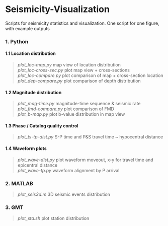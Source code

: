 # Seismicity-Visualization
Scripts for seismicity statistics and visualization. One script for one figure, with example outputs <br>

### 1. Python
#### 1.1 Location distribution
>*plot_loc-map.py*  map view of location distribution <br>
>*plot_loc-cross-sec.py*  plot map view + cross-sections <br>
>*plot_loc-compare.py*  plot comparison of map + cross-section location <br>
>*plot_dep-compare.py*  plot comparison of depth distribution <br>

#### 1.2 Magnitude distribution 
>*plot_mag-time.py*  magnitude-time sequence & seismic rate <br>
>*plot_fmd-compare.py*  plot comparison of FMD <br>
>*plot_b-map.py*  plot b-value distribution in map view <br>

#### 1.3 Phase / Catalog quality control
>*plot_ts-tp-dist.py*  S-P time and P&S travel time ~ hypocentral distance <br>

#### 1.4 Waveform plots 
>*plot_wave-dist.py*  plot waveform moveout, x-y for travel time and epicentral distance <br>
>*plot_wave-tp.py*  waveform alignment by P arrival <br>

### 2. MATLAB 
>*plot_seis3d.m*  3D seismic events distribution <br>

### 3. GMT 
>*plot_sta.sh*  plot station distribution <br>
